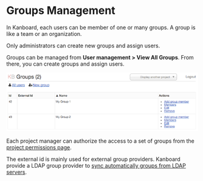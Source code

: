 Groups Management
=================

In Kanboard, each users can be member of one or many groups.
A group is like a team or an organization.

Only administrators can create new groups and assign users.

Groups can be managed from **User management > View All Groups**.
From there, you can create groups and assign users.

![Group Management](screenshots/groups-management.png)

Each project manager can authorize the access to a set of groups from the [project permissions page](project-permissions.markdown).

The external id is mainly used for external group providers.
Kanboard provide a LDAP group provider to [sync automatically groups from LDAP servers](ldap-group-sync.markdown).
